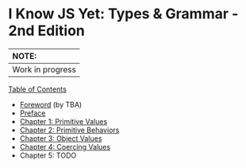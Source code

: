 # I Know JS Yet: Types & Grammar - 2nd Edition

| NOTE: |
| :--- |
| Work in progress |

[Table of Contents](toc.md)

* [Foreword](foreword.md) (by TBA)
* [Preface](../preface.md)
* [Chapter 1: Primitive Values](ch1.md)
* [Chapter 2: Primitive Behaviors](ch2.md)
* [Chapter 3: Object Values](ch3.md)
* [Chapter 4: Coercing Values](ch4.md)
* Chapter 5: TODO
